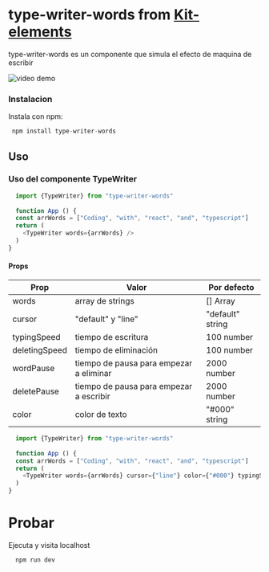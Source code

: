 # type-writer-words from [Kit-elements]

type-writer-words es un componente que simula el efecto de maquina de escribir 

![video demo](https://res.cloudinary.com/dijk5nuuk/image/upload/v1734651824/zqtrfjqi0icvfnydfvvn.gif)

### Instalacion

Instala con npm: 

```js
 npm install type-writer-words
```

## Uso

### Uso del componente TypeWriter 


```js
  import {TypeWriter} from "type-writer-words"
  
  function App () {
  const arrWords = ["Coding", "with", "react", "and", "typescript"]
  return (
    <TypeWriter words={arrWords} />
  )
}

```

#### Props

| Prop | Valor | Por defecto|
| ------ | ------ |------|
| words | array de strings |[] Array|
| cursor | "default" y "line" |"default" string|
| typingSpeed | tiempo de escritura|100 number|
| deletingSpeed |  tiempo de eliminación | 100 number|
| wordPause | tiempo de pausa para empezar a eliminar |2000 number|
| deletePause | tiempo de pausa para empezar a escribir |2000 number|
| color | color de texto |"#000" string|


```js
  import {TypeWriter} from "type-writer-words"
  
  function App () {
  const arrWords = ["Coding", "with", "react", "and", "typescript"]
  return (
    <TypeWriter words={arrWords} cursor={"line"} color={"#000"} typingSpeed={200} deletingSpeed={200} wordPause={3000} deletePause={3000} />
  )
}
```

# Probar

Ejecuta y visita localhost

```js
  npm run dev
```

[Kit-elements]: <https://github.com/dariomvg/kit-elements>

